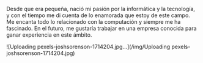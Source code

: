 Desde que era pequeña, nació mi pasión por la informática y la tecnología, y con el tiempo me di
cuenta de lo enamorada que estoy de este campo. Me encanta todo lo relacionado con la computación
y siempre me ha fascinado. En el futuro, me gustaría trabajar en una empresa conocida para ganar
experiencia en este ámbito.


![Uploading pexels-joshsorenson-1714204.jpg…](/img/Uploading pexels-joshsorenson-1714204.jpg)

